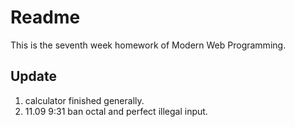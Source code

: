 # Readme
  This is the seventh week homework of Modern Web Programming.

## Update
1. calculator finished generally.
2. 11.09 9:31 ban octal and perfect illegal input.
